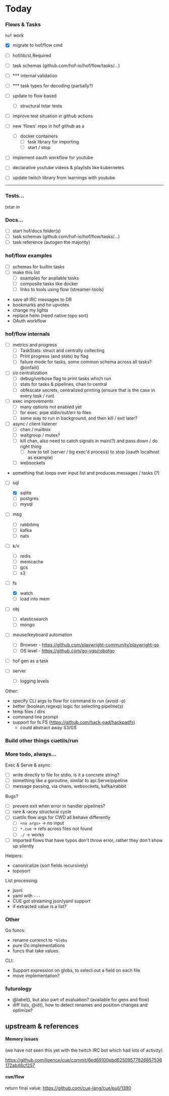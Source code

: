 # Today

### Flows & Tasks

`hof` work

- [x] migrate to hof/flow cmd
- [ ] hof/lib/st.Required
- [ ] task schemas (github.com/hof-io/hof/flow/tasks/...)
- [ ] *** internal validation
- [ ] *** task types for decoding (partially?)
- [ ] update to flow based
  - [ ] structural txtar tests
- [ ] improve test situation in github actions


- [ ] new 'flows' repo in hof github as a
  - [ ] docker containers
    - [ ] task library for importing
    - [ ] start / stop

- [ ] implement oauth workflow for youtube
- [ ] declarative youtube videos & playlists like kubernetes
- [ ] update twitch library from learnings with youtube

---

### Tests...

txtar in 

### Docs...

- [ ] start hof/docs folder(s)
- [ ] task schemas (github.com/hof-io/hof/flow/tasks/...)
- [ ] task reference (autogen the majority)

### hof/flow examples

- [ ] schemas for builtin tasks
- [ ] make this list
  - [ ] examples for available tasks
  - [ ] composite tasks like docker
  - [ ] links to tools using flow (streamer-tools)

- save all IRC messages to DB
- bookmarks and hn upvotes
- change my lights
- replace helm (need native topo sort)
- OAuth workflow

### hof/flow internals

- [ ] metrics and progress
  - [ ] TaskStats: struct and centrally collecting
  - [ ] Print progress (and stats) by flag
  - [ ] failure mode for tasks, some common schema across all tasks? @onfail()

- [ ] i/o centralization
  - [ ] debug/verbose flag to print tasks which run
  - [ ] stats for tasks & pipelines, chan to central
  - [ ] obfescate secrets, centralized printing (ensure that is the case in every task / run)

- [ ] exec improvements
  - [ ] many options not enabled yet
  - [ ] for exec: pipe stdin/out/err to files
  - [ ] some way to run in background, and then kill / exit later?

- [ ] async / client listener
  - [ ] chan / mailbox
  - [ ] waitgroup / mutex?
  - [ ] kill chan, also need to catch signals in main(?) and pass down / do right thing
    - [ ] how to tell (server / bg exec'd process) to stop (oauth localhost as example)
  - [ ] websockets

- something that loops over input list and produces messages / tasks (?)

- [ ] sql
  - [x] sqlite
  - [ ] postgres
  - [ ] mysql

- [ ] msg
  - [ ] rabbitmq
  - [ ] kafka
  - [ ] nats

- [ ] k/v
  - [ ] redis
  - [ ] memcache
  - [ ] gcs
  - [ ] s3

- [ ] fs
  - [x] watch
  - [ ] load into mem

- [ ] obj
  - [ ] elasticsearch
  - [ ] mongo

- [ ] mouse/keyboard automation
  - [ ] Browser - https://github.com/playwright-community/playwright-go
  - [ ] OS level - https://github.com/go-vgo/robotgo

- [ ] hof gen as a task

- [ ] server
  - [ ] logging levels

Other: 

- specify CLI args to flow for command to run (avoid -p)
- better (boolean,regexp) logic for selecting pipeline(s)
- temp files / dirs
- command line prompt
- support for fs.FS (https://github.com/hack-pad/hackpadfs)
  - could abstract away S3/GS

### Build other things cuetils/run

### More todo, always...

Exec & Serve & async

- [ ] write directly to file for stdio, is it a concrete string?
- [ ] something like a goroutine, similar to api.Serve/pipeline
- [ ] message passing, via chans, websockets, kafka/rabbit

Bugs?

- [ ] prevent exit when error in handler pipelines?
- [ ] rare & racey structural cycle
- [ ] cuetils flow args for CWD all behave differently
  - [ ] `<no args>` -> no input
  - [ ] `*.cue` -> refs across files not found
  - [ ] `./` -> works
- [ ] imported flows that have typos don't throw error, rather they don't show up silently

Helpers:

- canonicalize (sort fields recursively)
- toposort

List processing:

- jsonl
- yaml with `---`
- CUE got streaming json/yaml support
- if extracted value is a list?

### Other

Go funcs:

- rename currenct to `*Globs`
- pure Go implementations
- funcs that take values

CLI:

- Support expression on globs, to select out a field on each file
- move implementation?

### futurology

- @label(), but also part of evaluation? (available for gens and flow)
- diff lists, @id(), how to detect renames and position changes and optimize?


## upstream & references

#### Memory issues

(we have not seen this yet with the twitch IRC bot which had lots of activity)

https://github.com/lipence/cue/commit/6ed69100ebd62509577826657536172ab46cf257

#### cue/flow

return final value: https://github.com/cue-lang/cue/pull/1390
